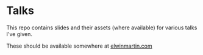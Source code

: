 # Talks

This repo contains slides and their assets (where available) for various talks I've given.

These should be available somewhere at [elwinmartin.com](https://www.elwinmartin.com)
